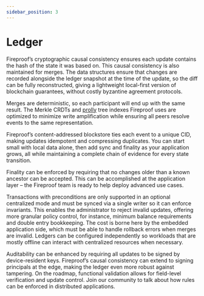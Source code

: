 ```yaml
---
sidebar_position: 3
---
```

# Ledger

Fireproof’s cryptographic causal consistency ensures each update contains the hash of the state it was based on. This causal consistency is also maintained for merges. The data structures ensure that changes are recorded alongside the ledger snapshot at the time of the update, so the diff can be fully reconstructed, giving a lightweight local-first version of blockchain guarantees, without costly byzantine agreement protocols.

Merges are deterministic, so each participant will end up with the same result. The Merkle CRDTs and [prolly](https://0fps.net/2020/12/19/peer-to-peer-ordered-search-indexes/) tree indexes Fireproof uses are optimized to minimize write amplification while ensuring all peers resolve events to the same representation.

Fireproof’s content-addressed blockstore ties each event to a unique CID, making updates idempotent and compressing duplicates. You can start small with local data alone, then add sync and finality as your application grows, all while maintaining a complete chain of evidence for every state transition.

Finality can be enforced by requiring that no changes older than a known ancestor can be accepted. This can be accomplished at the application layer – the Fireproof team is ready to help deploy advanced use cases.

Transactions with preconditions are only supported in an optional centralized mode and must be synced via a single writer so it can enforce invariants. This enables the administrator to reject invalid updates, offering more granular policy control, for instance, minimum balance requirements and double entry bookkeeping. The cost is borne here by the embedded application side, which must be able to handle rollback errors when merges are invalid. Ledgers can be configured independently so workloads that are mostly offline can interact with centralized resources when necessary.

Auditability can be enhanced by requiring all updates to be signed by device-resident keys. Fireproof’s causal consistency can extend to signing principals at the edge, making the ledger even more robust against tampering. On the roadmap, functional validation allows for field-level verification and update control. Join our community to talk about how rules can be enforced in distributed applications. 
